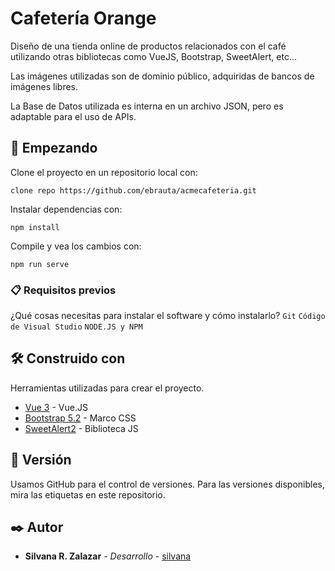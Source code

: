 # Cafetería Orange

Diseño de una tienda online de productos relacionados con el café utilizando otras bibliotecas como VueJS, Bootstrap, SweetAlert, etc...

Las imágenes utilizadas son de dominio público, adquiridas de bancos de imágenes libres.

La Base de Datos utilizada es interna en un archivo JSON, pero es adaptable para el uso de APIs.

## 🚀 Empezando

Clone el proyecto en un repositorio local con:

``` clone repo https://github.com/ebrauta/acmecafeteria.git ```

Instalar dependencias con:

``` npm install ```

Compile y vea los cambios con:

``` npm run serve ```

### 📋 Requisitos previos
¿Qué cosas necesitas para instalar el software y cómo instalarlo?
``` Git ```
``` Código de Visual Studio ```
``` NODE.JS y NPM ```

## 🛠️ Construido con
Herramientas utilizadas para crear el proyecto.
* [Vue 3](https://vuejs.org/) - Vue.JS
* [Bootstrap 5.2](https://getbootstrap.com/docs/5.2/getting-started/introduction/) - Marco CSS
* [SweetAlert2](https://sweetalert2.github.io/) - Biblioteca JS

## 📌 Versión
Usamos GitHub para el control de versiones. Para las versiones disponibles, mira las etiquetas en este repositorio.

## ✒️ Autor
* **Silvana R. Zalazar** - *Desarrollo* - [silvana](https://github.com/silvanaZ)